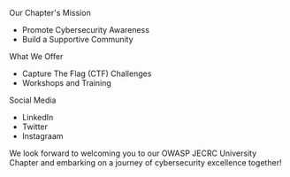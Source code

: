 Our Chapter's Mission
- Promote Cybersecurity Awareness
- Build a Supportive Community

What We Offer
- Capture The Flag (CTF) Challenges
- Workshops and Training

Social Media
- LinkedIn
- Twitter
- Instagraam
  
We look forward to welcoming you to our OWASP JECRC University Chapter and embarking on a journey of cybersecurity excellence together!
